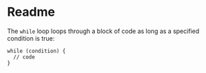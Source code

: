 # Readme

The ```while```  loop loops through a block of code as long as a specified condition is true:
```
while (condition) {
  // code 
}
```
